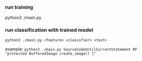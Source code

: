 ### run training
python3 ./main.py

### run classification with trained model
```python3 ./main.py <feature> <classifier> <text>```

example:
```python3 ./main.py SourceCodeUntilCurrentStatement RF "protected BufferedImage create_image() {"```